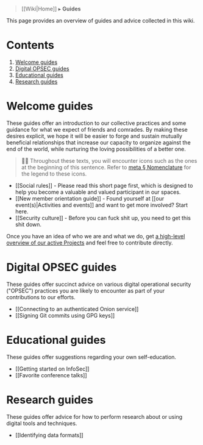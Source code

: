 > [[Wiki|Home]] ▸ **Guides**

This page provides an overview of guides and advice collected in this wiki.

# Contents

1. [Welcome guides](#welcome-guides)
1. [Digital OPSEC guides](#digital-opsec-guides)
1. [Educational guides](#educational-guides)
1. [Research guides](#research-guides)

# Welcome guides

These guides offer an introduction to our collective practices and some guidance for what we expect of friends and comrades. By making these desires explicit, we hope it will be easier to forge and sustain mutually beneficial relationships that increase our capacity to organize against the end of the world, while nurturing the loving possibilities of a better one.

> 🔰💡 Throughout these texts, you will encounter icons such as the ones at the beginning of this sentence. Refer to [meta § Nomenclature](https://github.com/AnarchoTechNYC/meta/blob/main/README.md#nomenclature) for the legend to these icons.

* [[Social rules]] - Please read this short page first, which is designed to help you become a valuable and valued participant in our spaces.
* [[New member orientation guide]] - Found yourself at [[our event(s)|Activities and events]] and want to get more involved? Start here.
* [[Security culture]] - Before you can fuck shit up, you need to get this shit down.

Once you have an idea of who we are and what we do, get [a high-level overview of our active Projects](https://github.com/AnarchoTechNYC/meta/projects) and feel free to contribute directly.

# Digital OPSEC guides

These guides offer succinct advice on various digital operational security ("OPSEC") practices you are likely to encounter as part of your contributions to our efforts.

* [[Connecting to an authenticated Onion service]]
* [[Signing Git commits using GPG keys]]

# Educational guides

These guides offer suggestions regarding your own self-education.

* [[Getting started on InfoSec]]
* [[Favorite conference talks]]

# Research guides

These guides offer advice for how to perform research about or using digital tools and techniques.

* [[Identifying data formats]]
